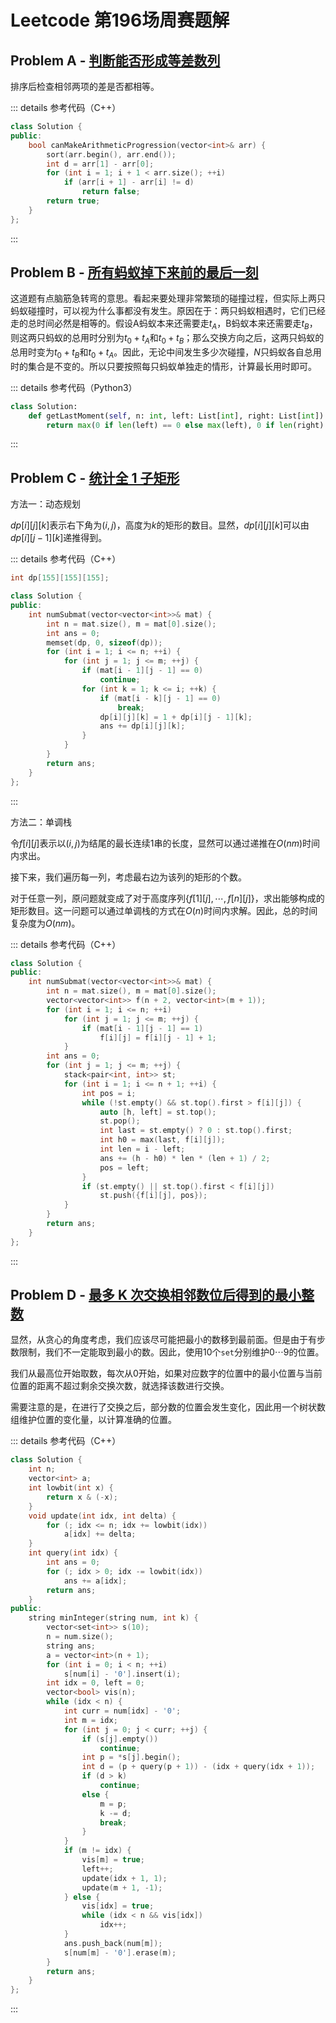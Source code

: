 # Leetcode 第196场周赛题解

## Problem A - [判断能否形成等差数列](https://leetcode-cn.com/problems/can-make-arithmetic-progression-from-sequence/)

排序后检查相邻两项的差是否都相等。

::: details 参考代码（C++）

```cpp
class Solution {
public:
    bool canMakeArithmeticProgression(vector<int>& arr) {
        sort(arr.begin(), arr.end());
        int d = arr[1] - arr[0];
        for (int i = 1; i + 1 < arr.size(); ++i)
            if (arr[i + 1] - arr[i] != d)
                return false;
        return true;
    }
};
```

:::

## Problem B - [所有蚂蚁掉下来前的最后一刻](https://leetcode-cn.com/problems/last-moment-before-all-ants-fall-out-of-a-plank/)

这道题有点脑筋急转弯的意思。看起来要处理非常繁琐的碰撞过程，但实际上两只蚂蚁碰撞时，可以视为什么事都没有发生。原因在于：两只蚂蚁相遇时，它们已经走的总时间必然是相等的。假设A蚂蚁本来还需要走$t_A$，B蚂蚁本来还需要走$t_B$，则这两只蚂蚁的总用时分别为$t_0+t_A$和$t_0+t_B$；那么交换方向之后，这两只蚂蚁的总用时变为$t_0+t_B$和$t_0+t_A$。因此，无论中间发生多少次碰撞，$N$只蚂蚁各自总用时的集合是不变的。所以只要按照每只蚂蚁单独走的情形，计算最长用时即可。

::: details 参考代码（Python3）

```python
class Solution:
    def getLastMoment(self, n: int, left: List[int], right: List[int]) -> int:
        return max(0 if len(left) == 0 else max(left), 0 if len(right) == 0 else n - min(right))
```

:::

## Problem C - [统计全 1 子矩形](https://leetcode-cn.com/problems/count-submatrices-with-all-ones/)

方法一：动态规划

$dp[i][j][k]$表示右下角为$(i,j)$，高度为$k$的矩形的数目。显然，$dp[i][j][k]$可以由$dp[i][j-1][k]$递推得到。

::: details 参考代码（C++）

```cpp
int dp[155][155][155];

class Solution {
public:
    int numSubmat(vector<vector<int>>& mat) {
        int n = mat.size(), m = mat[0].size();
        int ans = 0;
        memset(dp, 0, sizeof(dp));
        for (int i = 1; i <= n; ++i) {
            for (int j = 1; j <= m; ++j) {
                if (mat[i - 1][j - 1] == 0)
                    continue;
                for (int k = 1; k <= i; ++k) {
                    if (mat[i - k][j - 1] == 0)
                        break;
                    dp[i][j][k] = 1 + dp[i][j - 1][k];
                    ans += dp[i][j][k];
                }
            }
        }
        return ans;
    }
};
```

:::

方法二：单调栈

令$f[i][j]$表示以$(i,j)$为结尾的最长连续1串的长度，显然可以通过递推在$O(nm)$时间内求出。

接下来，我们遍历每一列，考虑最右边为该列的矩形的个数。

对于任意一列，原问题就变成了对于高度序列$\{f[1][j],\cdots,f[n][j]\}$，求出能够构成的矩形数目。这一问题可以通过单调栈的方式在$O(n)$时间内求解。因此，总的时间复杂度为$O(nm)$。

::: details 参考代码（C++）

```cpp
class Solution {
public:
    int numSubmat(vector<vector<int>>& mat) {
        int n = mat.size(), m = mat[0].size();
        vector<vector<int>> f(n + 2, vector<int>(m + 1));
        for (int i = 1; i <= n; ++i)
            for (int j = 1; j <= m; ++j) {
                if (mat[i - 1][j - 1] == 1)
                    f[i][j] = f[i][j - 1] + 1;
            }
        int ans = 0;
        for (int j = 1; j <= m; ++j) {
            stack<pair<int, int>> st;
            for (int i = 1; i <= n + 1; ++i) {
                int pos = i;
                while (!st.empty() && st.top().first > f[i][j]) {
                    auto [h, left] = st.top();
                    st.pop();
                    int last = st.empty() ? 0 : st.top().first;
                    int h0 = max(last, f[i][j]);
                    int len = i - left;
                    ans += (h - h0) * len * (len + 1) / 2;
                    pos = left;
                }
                if (st.empty() || st.top().first < f[i][j])
                    st.push({f[i][j], pos});
            }
        }
        return ans;
    }
};
```

:::

## Problem D - [最多 K 次交换相邻数位后得到的最小整数](https://leetcode-cn.com/problems/minimum-possible-integer-after-at-most-k-adjacent-swaps-on-digits/)

显然，从贪心的角度考虑，我们应该尽可能把最小的数移到最前面。但是由于有步数限制，我们不一定能取到最小的数。因此，使用$10$个`set`分别维护$0\cdots9$的位置。

我们从最高位开始取数，每次从$0$开始，如果对应数字的位置中的最小位置与当前位置的距离不超过剩余交换次数，就选择该数进行交换。

需要注意的是，在进行了交换之后，部分数的位置会发生变化，因此用一个树状数组维护位置的变化量，以计算准确的位置。

::: details 参考代码（C++）

```cpp
class Solution {
    int n;
    vector<int> a;
    int lowbit(int x) {
        return x & (-x);
    }
    void update(int idx, int delta) {
        for (; idx <= n; idx += lowbit(idx))
            a[idx] += delta;
    }
    int query(int idx) {
        int ans = 0;
        for (; idx > 0; idx -= lowbit(idx))
            ans += a[idx];
        return ans;
    }
public:
    string minInteger(string num, int k) {
        vector<set<int>> s(10);
        n = num.size();
        string ans;
        a = vector<int>(n + 1);
        for (int i = 0; i < n; ++i)
            s[num[i] - '0'].insert(i);
        int idx = 0, left = 0;
        vector<bool> vis(n);
        while (idx < n) {
            int curr = num[idx] - '0';
            int m = idx;
            for (int j = 0; j < curr; ++j) {
                if (s[j].empty())
                    continue;
                int p = *s[j].begin();
                int d = (p + query(p + 1)) - (idx + query(idx + 1));
                if (d > k)
                    continue;
                else {
                    m = p;
                    k -= d;
                    break;
                }
            }
            if (m != idx) {
                vis[m] = true;
                left++;
                update(idx + 1, 1);
                update(m + 1, -1);
            } else {
                vis[idx] = true;
                while (idx < n && vis[idx])
                    idx++;
            }
            ans.push_back(num[m]);
            s[num[m] - '0'].erase(m);
        }
        return ans;
    }
};
```

:::

<Utterances />

